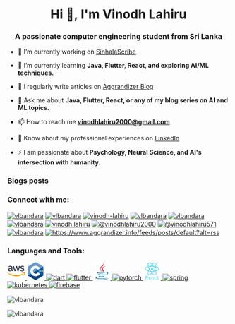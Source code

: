 <h1 align="center">Hi 👋, I'm Vinodh Lahiru</h1>
<h3 align="center">A passionate computer engineering student from Sri Lanka</h3>

- 🔭 I’m currently working on [SinhalaScribe](https://github.com/vlbandara/SinhalaScribe)

- 🌱 I’m currently learning **Java, Flutter, React, and exploring AI/ML techniques.**

- 📝 I regularly write articles on [Aggrandizer Blog](https://aggrandizer.info)

- 💬 Ask me about **Java, Flutter, React, or any of my blog series on AI and ML topics.**

- 📫 How to reach me **vinodhlahiru2000@gmail.com**

- 📄 Know about my professional experiences on [LinkedIn](https://www.linkedin.com/in/vinodh-lahiru-671b8619a/)

- ⚡ I am passionate about **Psychology, Neural Science, and AI's intersection with humanity.**

### Blogs posts
<!-- BLOG-POST-LIST:START -->
<!-- BLOG-POST-LIST:END -->

<h3 align="left">Connect with me:</h3>
<p align="left">
<a href="https://codepen.io/vlbandara" target="_blank"><img align="center" src="https://raw.githubusercontent.com/rahuldkjain/github-profile-readme-generator/master/src/images/icons/Social/codepen.svg" alt="vlbandara" height="30" width="40" /></a>
<a href="https://dev.to/vlbandara" target="_blank"><img align="center" src="https://raw.githubusercontent.com/rahuldkjain/github-profile-readme-generator/master/src/images/icons/Social/devto.svg" alt="vlbandara" height="30" width="40" /></a>
<a href="https://linkedin.com/in/vinodh-lahiru" target="_blank"><img align="center" src="https://raw.githubusercontent.com/rahuldkjain/github-profile-readme-generator/master/src/images/icons/Social/linked-in-alt.svg" alt="vinodh-lahiru" height="30" width="40" /></a>
<a href="https://stackoverflow.com/users/vlbandara" target="_blank"><img align="center" src="https://raw.githubusercontent.com/rahuldkjain/github-profile-readme-generator/master/src/images/icons/Social/stack-overflow.svg" alt="vlbandara" height="30" width="40" /></a>
<a href="https://codesandbox.io/u/vlbandara" target="_blank"><img align="center" src="https://raw.githubusercontent.com/rahuldkjain/github-profile-readme-generator/master/src/images/icons/Social/codesandbox.svg" alt="vlbandara" height="30" width="40" /></a>
<a href="https://kaggle.com/vlbandara" target="_blank"><img align="center" src="https://raw.githubusercontent.com/rahuldkjain/github-profile-readme-generator/master/src/images/icons/Social/kaggle.svg" alt="vlbandara" height="30" width="40" /></a>
<a href="https://facebook.com/vinodh.lahiru" target="_blank"><img align="center" src="https://raw.githubusercontent.com/rahuldkjain/github-profile-readme-generator/master/src/images/icons/Social/facebook.svg" alt="vinodh.lahiru" height="30" width="40" /></a>
<a href="https://medium.com/@vinodhlahiru2000" target="_blank"><img align="center" src="https://raw.githubusercontent.com/rahuldkjain/github-profile-readme-generator/master/src/images/icons/Social/medium.svg" alt="@vinodhlahiru2000" height="30" width="40" /></a>
<a href="https://www.youtube.com/@vinodhlahiru571" target="_blank"><img align="center" src="https://raw.githubusercontent.com/rahuldkjain/github-profile-readme-generator/master/src/images/icons/Social/youtube.svg" alt="@vinodhlahiru571" height="30" width="40" /></a>
<a href="https://www.codechef.com/users/vlbandara" target="_blank"><img align="center" src="https://cdn.jsdelivr.net/npm/simple-icons@3.1.0/icons/codechef.svg" alt="vlbandara" height="30" width="40" /></a>
<a href="https://www.aggrandizer.info/feeds/posts/default?alt=rss" target="_blank"><img align="center" src="https://raw.githubusercontent.com/rahuldkjain/github-profile-readme-generator/master/src/images/icons/Social/rss.svg" alt="https://www.aggrandizer.info/feeds/posts/default?alt=rss" height="30" width="40" /></a>
</p>

<h3 align="left">Languages and Tools:</h3>
<p align="left"> 
<a href="https://aws.amazon.com" target="_blank"><img src="https://raw.githubusercontent.com/devicons/devicon/master/icons/amazonwebservices/amazonwebservices-original-wordmark.svg" alt="aws" width="40" height="40"/> </a>
<a href="https://www.w3schools.com/cpp/" target="_blank"><img src="https://raw.githubusercontent.com/devicons/devicon/master/icons/cplusplus/cplusplus-original.svg" alt="cplusplus" width="40" height="40"/> </a>
<a href="https://dart.dev" target="_blank"><img src="https://www.vectorlogo.zone/logos/dartlang/dartlang-icon.svg" alt="dart" width="40" height="40"/> </a>
<a href="https://flutter.dev" target="_blank"><img src="https://www.vectorlogo.zone/logos/flutterio/flutterio-icon.svg" alt="flutter" width="40" height="40"/> </a>
<a href="https://www.java.com" target="_blank"><img src="https://raw.githubusercontent.com/devicons/devicon/master/icons/java/java-original.svg" alt="java" width="40" height="40"/> </a>
<a href="https://pytorch.org/" target="_blank"><img src="https://www.vectorlogo.zone/logos/pytorch/pytorch-icon.svg" alt="pytorch" width="40" height="40"/> </a>
<a href="https://reactjs.org/" target="_blank"><img src="https://raw.githubusercontent.com/devicons/devicon/master/icons/react/react-original-wordmark.svg" alt="react" width="40" height="40"/> </a>
<a href="https://spring.io/" target="_blank"><img src="https://www.vectorlogo.zone/logos/springio/springio-icon.svg" alt="spring" width="40" height="40"/> </a>
<a href="https://kubernetes.io" target="_blank"><img src="https://www.vectorlogo.zone/logos/kubernetes/kubernetes-icon.svg" alt="kubernetes" width="40" height="40"/> </a>
<a href="https://firebase.google.com/" target="_blank"><img src="https://www.vectorlogo.zone/logos/firebase/firebase-icon.svg" alt="firebase" width="40" height="40"/> </a>
</p>

<p><img align="center" src="https://github-readme-stats.vercel.app/api/top-langs?username=vlbandara&show_icons=true&locale=en&layout=compact" alt="vlbandara" /></p>

<p><img align="center" src="https://github-readme-streak-stats.herokuapp.com/?user=vlbandara&" alt="vlbandara" /></p>
